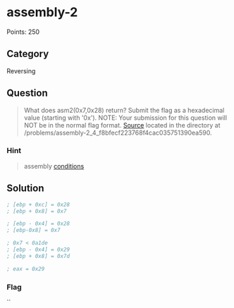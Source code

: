 # assembly-2
Points: 250

## Category
Reversing

## Question
>What does asm2(0x7,0x28) return? Submit the flag as a hexadecimal value (starting with '0x'). NOTE: Your submission for this question will NOT be in the normal flag format. [Source](files/loop_asm_rev.S) located in the directory at /problems/assembly-2_4_f8bfecf223768f4cac035751390ea590. 

### Hint
>assembly [conditions](https://www.tutorialspoint.com/assembly_programming/assembly_conditions.htm)

## Solution
```asm
; [ebp + 0xc] = 0x28
; [ebp + 0x8] = 0x7

; [ebp - 0x4] = 0x28
; [ebp-0x8] = 0x7

; 0x7 < 0a1de
; [ebp - 0x4] = 0x29
; [ebp + 0x8] = 0x7d

; eax = 0x29
```

### Flag
``
